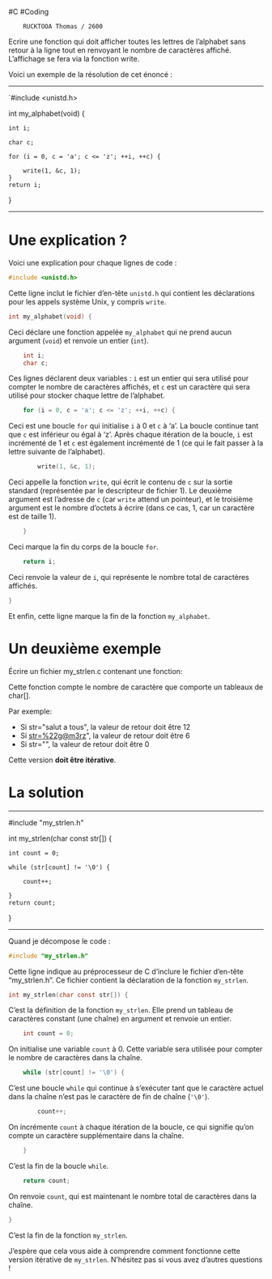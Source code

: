 #C #Coding 

		RUCKTOOA Thomas / 2600

Ecrire une fonction qui doit afficher toutes les lettres de l’alphabet sans retour à la ligne tout en renvoyant le nombre de caractères affiché. L’affichage se fera via la fonction write.



Voici un exemple de la résolution de cet énoncé : 
__________________________________________________________________
`#include <unistd.h> 

int my_alphabet(void) {

    int i;
    
    char c;
    
    for (i = 0, c = 'a'; c <= 'z'; ++i, ++c) {
    
        write(1, &c, 1);
    }
    return i;
}

___________________________________

# Une explication ?

Voici une explication pour chaque lignes de code : 

```c
#include <unistd.h>
```

Cette ligne inclut le fichier d’en-tête `unistd.h` qui contient les déclarations pour les appels système Unix, y compris `write`.

```c
int my_alphabet(void) {
```

Ceci déclare une fonction appelée `my_alphabet` qui ne prend aucun argument (`void`) et renvoie un entier (`int`).

```c
    int i;
    char c;
```

Ces lignes déclarent deux variables : `i` est un entier qui sera utilisé pour compter le nombre de caractères affichés, et `c` est un caractère qui sera utilisé pour stocker chaque lettre de l’alphabet.

```c
    for (i = 0, c = 'a'; c <= 'z'; ++i, ++c) {
```

Ceci est une boucle `for` qui initialise `i` à 0 et `c` à ‘a’. La boucle continue tant que `c` est inférieur ou égal à ‘z’. Après chaque itération de la boucle, `i` est incrémenté de 1 et `c` est également incrémenté de 1 (ce qui le fait passer à la lettre suivante de l’alphabet).

```c
        write(1, &c, 1);
```

Ceci appelle la fonction `write`, qui écrit le contenu de `c` sur la sortie standard (représentée par le descripteur de fichier 1). Le deuxième argument est l’adresse de `c` (car `write` attend un pointeur), et le troisième argument est le nombre d’octets à écrire (dans ce cas, 1, car un caractère est de taille 1).

```c
    }
```

Ceci marque la fin du corps de la boucle `for`.

```c
    return i;
```

Ceci renvoie la valeur de `i`, qui représente le nombre total de caractères affichés.

```c
}
```

Et enfin, cette ligne marque la fin de la fonction `my_alphabet`.

# Un deuxième exemple 

Écrire un fichier my_strlen.c contenant une fonction:


Cette fonction compte le nombre de caractère que comporte un tableaux de char[].

Par exemple:

- Si str="salut a tous", la valeur de retour doit être 12
- Si [str=%22g@m3rz](mailto:str=%22g@m3rz)", la valeur de retour doit être 6
- Si str="", la valeur de retour doit être 0

Cette version **doit être itérative**.

# La solution 
_____________________________________________


#include "my_strlen.h"

int my_strlen(char const str[]) {

    int count = 0;
    
    while (str[count] != '\0') {
    
        count++;

    }
    return count;
}
____________________________________________________________________

Quand je décompose le code : 

```c
#include "my_strlen.h"
```

Cette ligne indique au préprocesseur de C d’inclure le fichier d’en-tête “my_strlen.h”. Ce fichier contient la déclaration de la fonction `my_strlen`.

```c
int my_strlen(char const str[]) {
```

C’est la définition de la fonction `my_strlen`. Elle prend un tableau de caractères constant (une chaîne) en argument et renvoie un entier.

```c
    int count = 0;
```

On initialise une variable `count` à 0. Cette variable sera utilisée pour compter le nombre de caractères dans la chaîne.

```c
    while (str[count] != '\0') {
```

C’est une boucle `while` qui continue à s’exécuter tant que le caractère actuel dans la chaîne n’est pas le caractère de fin de chaîne (`'\0'`).

```c
        count++;
```

On incrémente `count` à chaque itération de la boucle, ce qui signifie qu’on compte un caractère supplémentaire dans la chaîne.

```c
    }
```

C’est la fin de la boucle `while`.

```c
    return count;
```

On renvoie `count`, qui est maintenant le nombre total de caractères dans la chaîne.

```c
}
```

C’est la fin de la fonction `my_strlen`.

J’espère que cela vous aide à comprendre comment fonctionne cette version itérative de `my_strlen`. N’hésitez pas si vous avez d’autres questions !
